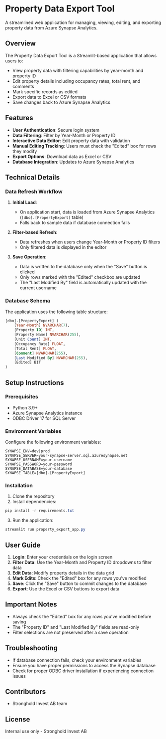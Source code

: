 # Property Data Export Tool

A streamlined web application for managing, viewing, editing, and exporting property data from Azure Synapse Analytics.

## Overview

The Property Data Export Tool is a Streamlit-based application that allows users to:

- View property data with filtering capabilities by year-month and property ID
- Edit property details including occupancy rates, total rent, and comments
- Mark specific records as edited
- Export data to Excel or CSV formats
- Save changes back to Azure Synapse Analytics

## Features

- **User Authentication**: Secure login system
- **Data Filtering**: Filter by Year-Month or Property ID
- **Interactive Data Editor**: Edit property data with validation
- **Manual Editing Tracking**: Users must check the "Edited" box for rows they modify
- **Export Options**: Download data as Excel or CSV
- **Database Integration**: Updates to Azure Synapse Analytics

## Technical Details

### Data Refresh Workflow

1. **Initial Load**: 
   - On application start, data is loaded from Azure Synapse Analytics (`[dbo].[PropertyExport]` table)
   - Falls back to sample data if database connection fails

2. **Filter-based Refresh**:
   - Data refreshes when users change Year-Month or Property ID filters
   - Only filtered data is displayed in the editor

3. **Save Operation**:
   - Data is written to the database only when the "Save" button is clicked
   - Only rows marked with the "Edited" checkbox are updated
   - The "Last Modified By" field is automatically updated with the current username

### Database Schema

The application uses the following table structure:

```sql
[dbo].[PropertyExport] (
    [Year-Month] NVARCHAR(7),
    [Property ID] INT,
    [Property Name] NVARCHAR(255),
    [Unit Count] INT,
    [Occupancy Rate] FLOAT,
    [Total Rent] FLOAT,
    [Comment] NVARCHAR(255),
    [Last Modified By] NVARCHAR(255),
    [Edited] BIT
)
```

## Setup Instructions

### Prerequisites

- Python 3.9+
- Azure Synapse Analytics instance
- ODBC Driver 17 for SQL Server

### Environment Variables

Configure the following environment variables:

```
SYNAPSE_ENV=dev|prod
SYNAPSE_SERVER=your-synapse-server.sql.azuresynapse.net
SYNAPSE_USERNAME=your-username
SYNAPSE_PASSWORD=your-password
SYNAPSE_DATABASE=your-database
SYNAPSE_TABLE=[dbo].[PropertyExport]
```

### Installation

1. Clone the repository
2. Install dependencies:

```powershell
pip install -r requirements.txt
```

3. Run the application:

```powershell
streamlit run property_export_app.py
```

## User Guide

1. **Login**: Enter your credentials on the login screen
2. **Filter Data**: Use the Year-Month and Property ID dropdowns to filter data
3. **Edit Data**: Modify property details in the data grid
4. **Mark Edits**: Check the "Edited" box for any rows you've modified
5. **Save**: Click the "Save" button to commit changes to the database
6. **Export**: Use the Excel or CSV buttons to export data

## Important Notes

- Always check the "Edited" box for any rows you've modified before saving
- The "Property ID" and "Last Modified By" fields are read-only
- Filter selections are not preserved after a save operation

## Troubleshooting

- If database connection fails, check your environment variables
- Ensure you have proper permissions to access the Synapse database
- Check for proper ODBC driver installation if experiencing connection issues

## Contributors

- Stronghold Invest AB team

## License

Internal use only - Stronghold Invest AB

